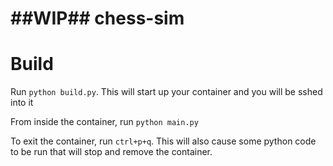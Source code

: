 # ##WIP## chess-sim

# Build

Run `python build.py`. This will start up your container and you will be sshed into it

From inside the container, run `python main.py`

To exit the container, run `ctrl+p+q`. This will also cause some python code to be run that will stop and remove the container.

